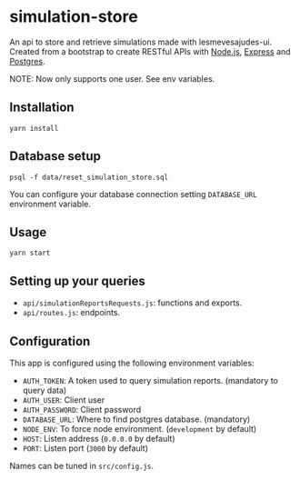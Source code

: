 simulation-store
=====================

An api to store and retrieve simulations made with lesmevesajudes-ui.
Created from a bootstrap to create RESTful APIs with [Node.js](https://nodejs.org/), [Express](http://expressjs.com/) and [Postgres](https://www.postgresql.org/).

NOTE: Now only supports one user. See env variables.

## Installation

```
yarn install
```

## Database setup

```
psql -f data/reset_simulation_store.sql
```

You can configure your database connection setting `DATABASE_URL` environment variable.

## Usage

```
yarn start
```

## Setting up your queries

- `api/simulationReportsRequests.js`: functions and exports.
- `api/routes.js`: endpoints.

## Configuration
This app is configured using the following environment variables:
- `AUTH_TOKEN`: A token used to query simulation reports. (mandatory to query data)
- `AUTH_USER`: Client user
- `AUTH_PASSWORD`: Client password
- `DATABASE_URL`: Where to find postgres database. (mandatory)
- `NODE_ENV`: To force node environment.  (`development` by default)
- `HOST`: Listen address (`0.0.0.0` by default)
- `PORT`: Listen port (`3000` by default)

Names can be tuned in `src/config.js`.     
